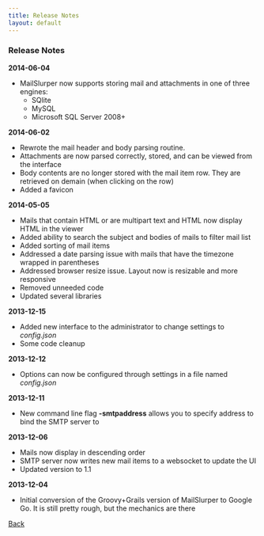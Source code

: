 ```yaml
---
title: Release Notes
layout: default
---
```


### Release Notes

**2014-06-04**

* MailSlurper now supports storing mail and attachments in one of three engines:
   * SQlite
   * MySQL
   * Microsoft SQL Server 2008+

**2014-06-02**

* Rewrote the mail header and body parsing routine.
* Attachments are now parsed correctly, stored, and can be viewed from the interface
* Body contents are no longer stored with the mail item row. They are retrieved on demain (when clicking on the row)
* Added a favicon

**2014-05-05**

* Mails that contain HTML or are multipart text and HTML now display HTML in the viewer
* Added ability to search the subject and bodies of mails to filter mail list
* Added sorting of mail items
* Addressed a date parsing issue with mails that have the timezone wrapped in parentheses
* Addressed browser resize issue. Layout now is resizable and more responsive
* Removed unneeded code
* Updated several libraries

**2013-12-15**

* Added new interface to the administrator to change settings to *config.json*
* Some code cleanup

**2013-12-12**

* Options can now be configured through settings in a file named *config.json*

**2013-12-11**

* New command line flag **-smtpaddress** allows you to specify address to bind the SMTP server to

**2013-12-06**

* Mails now display in descending order
* SMTP server now writes new mail items to a websocket to update the UI
* Updated version to 1.1

**2013-12-04**

* Initial conversion of the Groovy+Grails version of MailSlurper to Google Go. It is still pretty rough, but the mechanics are there


[Back](index.html)